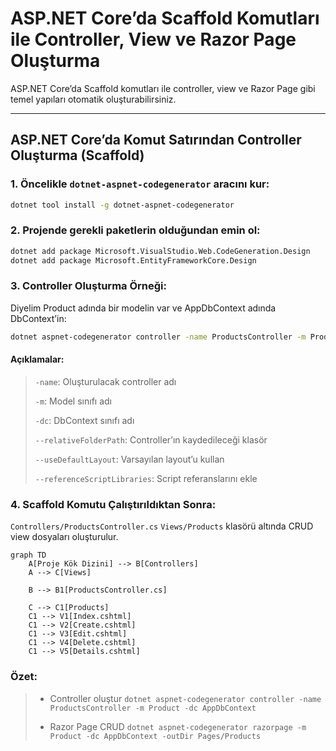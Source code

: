 # ASP.NET Core’da Scaffold Komutları ile Controller, View ve Razor Page Oluşturma

ASP.NET Core’da Scaffold komutları ile controller, view ve Razor Page gibi temel yapıları otomatik oluşturabilirsiniz.

---

## ASP.NET Core’da Komut Satırından Controller Oluşturma (Scaffold)

### 1. Öncelikle `dotnet-aspnet-codegenerator` aracını kur:

```bash
dotnet tool install -g dotnet-aspnet-codegenerator
```

### 2. Projende gerekli paketlerin olduğundan emin ol:

```bash
dotnet add package Microsoft.VisualStudio.Web.CodeGeneration.Design
dotnet add package Microsoft.EntityFrameworkCore.Design
```

### 3. Controller Oluşturma Örneği:
Diyelim Product adında bir modelin var ve AppDbContext adında DbContext’in:

```bash
dotnet aspnet-codegenerator controller -name ProductsController -m Product -dc AppDbContext --relativeFolderPath Controllers --useDefaultLayout --referenceScriptLibraries
```
#### Açıklamalar:

> `-name`: Oluşturulacak controller adı  
>
> `-m`: Model sınıfı adı
>
> `-dc`: DbContext sınıfı adı
> 
> `--relativeFolderPath`: Controller’ın kaydedileceği klasör
> 
> `--useDefaultLayout`: Varsayılan layout’u kullan
> 
> `--referenceScriptLibraries`: Script referanslarını ekle

### 4. Scaffold Komutu Çalıştırıldıktan Sonra:
`Controllers/ProductsController.cs` `Views/Products` klasörü altında CRUD view dosyaları oluşturulur.

```mermaid
graph TD
    A[Proje Kök Dizini] --> B[Controllers]
    A --> C[Views]
    
    B --> B1[ProductsController.cs]

    C --> C1[Products]
    C1 --> V1[Index.cshtml]
    C1 --> V2[Create.cshtml]
    C1 --> V3[Edit.cshtml]
    C1 --> V4[Delete.cshtml]
    C1 --> V5[Details.cshtml]
```

### Özet:

> - Controller oluştur	`dotnet aspnet-codegenerator controller -name ProductsController -m Product -dc AppDbContext`
>   
>- Razor Page CRUD	`dotnet aspnet-codegenerator razorpage -m Product -dc AppDbContext -outDir Pages/Products`
